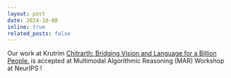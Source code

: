 ```yaml
---
layout: post
date: 2024-10-08
inline: true
related_posts: false
---
```


Our work at Krutrim [Chitrarth: Bridging Vision and Language for a Billion People.](https://drive.google.com/file/d/1Ml7gHCVajnRkT5QNLUNF7l8jMGVI2tHD/view?usp=sharing) is accepted at Multimodal Algorithmic Reasoning (MAR) Workshop at NeurIPS !

